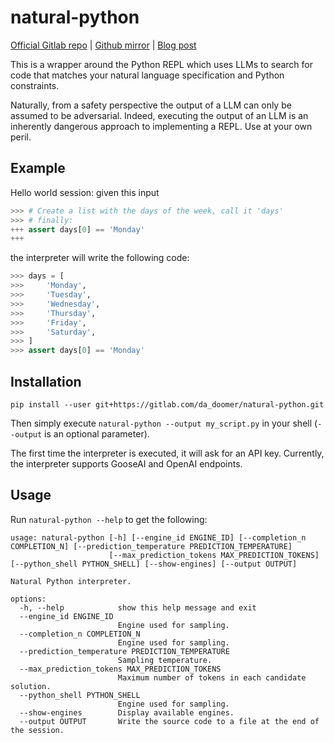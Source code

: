 # natural-python

[Official Gitlab repo](https://gitlab.com/da_doomer/natural-python) | [Github mirror](https://github.com/dadoomer/natural-python) | [Blog post](https://iamleo.space/2023-02-20-llm-python-repl/)

This is a wrapper around the Python REPL which uses LLMs to search for code that matches your natural language specification and Python constraints.

Naturally, from a safety perspective the output of a LLM can only be assumed to be adversarial. Indeed, executing the output of an LLM is an inherently dangerous approach to implementing a REPL. Use at your own peril.

## Example

Hello world session: given this input

```python
>>> # Create a list with the days of the week, call it 'days'
>>> # finally:
+++ assert days[0] == 'Monday'
+++
```

the interpreter will write the following code:

```python
>>> days = [
>>>     'Monday',
>>>     'Tuesday',
>>>     'Wednesday',
>>>     'Thursday',
>>>     'Friday',
>>>     'Saturday',
>>> ]
>>> assert days[0] == 'Monday'
```

## Installation

`pip install --user git+https://gitlab.com/da_doomer/natural-python.git`

Then simply execute `natural-python --output my_script.py` in your shell (`--output` is an optional parameter).

The first time the interpreter is executed, it will ask for an API key. Currently, the interpreter supports GooseAI and OpenAI endpoints.

## Usage

Run `natural-python --help` to get the following:

```
usage: natural-python [-h] [--engine_id ENGINE_ID] [--completion_n COMPLETION_N] [--prediction_temperature PREDICTION_TEMPERATURE]
                      [--max_prediction_tokens MAX_PREDICTION_TOKENS] [--python_shell PYTHON_SHELL] [--show-engines] [--output OUTPUT]

Natural Python interpreter.

options:
  -h, --help            show this help message and exit
  --engine_id ENGINE_ID
                        Engine used for sampling.
  --completion_n COMPLETION_N
                        Engine used for sampling.
  --prediction_temperature PREDICTION_TEMPERATURE
                        Sampling temperature.
  --max_prediction_tokens MAX_PREDICTION_TOKENS
                        Maximum number of tokens in each candidate solution.
  --python_shell PYTHON_SHELL
                        Engine used for sampling.
  --show-engines        Display available engines.
  --output OUTPUT       Write the source code to a file at the end of the session.
```
